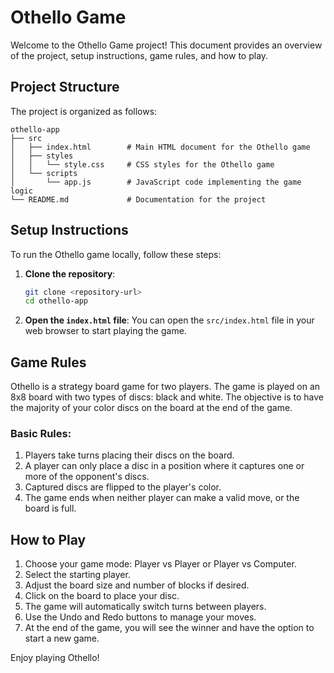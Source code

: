 # Othello Game

Welcome to the Othello Game project! This document provides an overview of the project, setup instructions, game rules, and how to play.

## Project Structure

The project is organized as follows:

```
othello-app
├── src
│   ├── index.html        # Main HTML document for the Othello game
│   ├── styles
│   │   └── style.css     # CSS styles for the Othello game
│   └── scripts
│       └── app.js        # JavaScript code implementing the game logic
└── README.md             # Documentation for the project
```

## Setup Instructions

To run the Othello game locally, follow these steps:

1. **Clone the repository**:
   ```bash
   git clone <repository-url>
   cd othello-app
   ```

2. **Open the `index.html` file**:
   You can open the `src/index.html` file in your web browser to start playing the game.

## Game Rules

Othello is a strategy board game for two players. The game is played on an 8x8 board with two types of discs: black and white. The objective is to have the majority of your color discs on the board at the end of the game.

### Basic Rules:

1. Players take turns placing their discs on the board.
2. A player can only place a disc in a position where it captures one or more of the opponent's discs.
3. Captured discs are flipped to the player's color.
4. The game ends when neither player can make a valid move, or the board is full.

## How to Play

1. Choose your game mode: Player vs Player or Player vs Computer.
2. Select the starting player.
3. Adjust the board size and number of blocks if desired.
4. Click on the board to place your disc.
5. The game will automatically switch turns between players.
6. Use the Undo and Redo buttons to manage your moves.
7. At the end of the game, you will see the winner and have the option to start a new game.

Enjoy playing Othello!